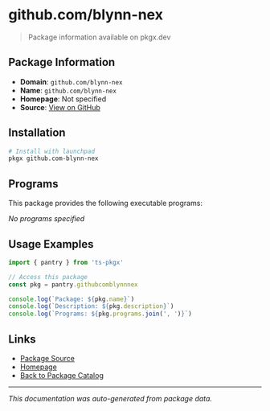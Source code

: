 # github.com/blynn-nex

> Package information available on pkgx.dev

## Package Information

- **Domain**: `github.com/blynn-nex`
- **Name**: `github.com/blynn-nex`
- **Homepage**: Not specified
- **Source**: [View on GitHub](https://github.com/pkgxdev/pantry/tree/main/projects/github.com/blynn-nex/package.yml)

## Installation

```bash
# Install with launchpad
pkgx github.com-blynn-nex
```

## Programs

This package provides the following executable programs:

*No programs specified*

## Usage Examples

```typescript
import { pantry } from 'ts-pkgx'

// Access this package
const pkg = pantry.githubcomblynnnex

console.log(`Package: ${pkg.name}`)
console.log(`Description: ${pkg.description}`)
console.log(`Programs: ${pkg.programs.join(', ')}`)
```

## Links

- [Package Source](https://github.com/pkgxdev/pantry/tree/main/projects/github.com/blynn-nex/package.yml)
- [Homepage](#)
- [Back to Package Catalog](../package-catalog.md)

---

*This documentation was auto-generated from package data.*
